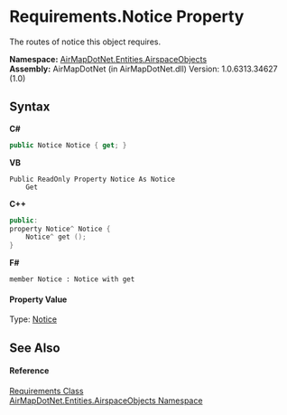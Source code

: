 # Requirements.Notice Property 
 

The routes of notice this object requires.

**Namespace:**&nbsp;<a href="4a77b213-9d2c-92a5-aab7-f2f82873a6fe">AirMapDotNet.Entities.AirspaceObjects</a><br />**Assembly:**&nbsp;AirMapDotNet (in AirMapDotNet.dll) Version: 1.0.6313.34627 (1.0)

## Syntax

**C#**<br />
``` C#
public Notice Notice { get; }
```

**VB**<br />
``` VB
Public ReadOnly Property Notice As Notice
	Get
```

**C++**<br />
``` C++
public:
property Notice^ Notice {
	Notice^ get ();
}
```

**F#**<br />
``` F#
member Notice : Notice with get

```


#### Property Value
Type: <a href="080d32c1-b569-3173-033d-9428b024bc9b">Notice</a>

## See Also


#### Reference
<a href="3d515a33-04cf-2df8-0feb-b7d6dae528a2">Requirements Class</a><br /><a href="4a77b213-9d2c-92a5-aab7-f2f82873a6fe">AirMapDotNet.Entities.AirspaceObjects Namespace</a><br />